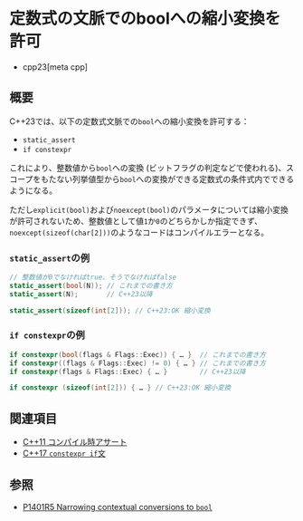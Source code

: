 # 定数式の文脈でのboolへの縮小変換を許可
* cpp23[meta cpp]

## 概要
C++23では、以下の定数式文脈での`bool`への縮小変換を許可する：

- `static_assert`
- `if constexpr`

これにより、整数値から`bool`への変換 (ビットフラグの判定などで使われる)、スコープをもたない列挙値型から`bool`への変換ができる定数式の条件式内でできるようになる。

ただし`explicit(bool)`および`noexcept(bool)`のパラメータについては縮小変換が許可されないため、整数値として値`1`か`0`のどちらかしか指定できず、`noexcept(sizeof(char[2]))`のようなコードはコンパイルエラーとなる。


### `static_assert`の例

```cpp
// 整数値が0でなければtrue、そうでなければfalse
static_assert(bool(N)); // これまでの書き方
static_assert(N);       // C++23以降

static_assert(sizeof(int[2])); // C++23:OK 縮小変換
```

### `if constexpr`の例
```cpp
if constexpr(bool(flags & Flags::Exec)) { … }  // これまでの書き方
if constexpr((flags & Flags::Exec) != 0) { … } // これまでの書き方
if constexpr(flags & Flags::Exec) { … }        // C++23以降

if constexpr (sizeof(int[2])) { … } // C++23:OK 縮小変換
```

## 関連項目
- [C++11 コンパイル時アサート](/lang/cpp11/static_assert.md)
- [C++17 `constexpr if`文](/lang/cpp17/if_constexpr.md)


## 参照
- [P1401R5 Narrowing contextual conversions to `bool`](https://www.open-std.org/jtc1/sc22/wg21/docs/papers/2021/p1401r5.html)

